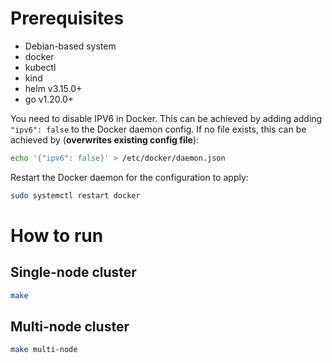 # Prerequisites
- Debian-based system
- docker
- kubectl
- kind
- helm v3.15.0+
- go v1.20.0+

You need to disable IPV6 in Docker. This can be achieved by adding adding `"ipv6": false` to the Docker daemon config.
If no file exists, this can be achieved by (**overwrites existing config file**):
```bash
echo '{"ipv6": false}' > /etc/docker/daemon.json
```
Restart the Docker daemon for the configuration to apply:
```bash
sudo systemctl restart docker
```

# How to run
## Single-node cluster
```bash
make
```

## Multi-node cluster
```bash
make multi-node
```
